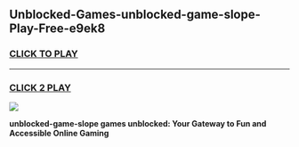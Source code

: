 
## Unblocked-Games-unblocked-game-slope-Play-Free-e9ek8
<h3>
<a href="https://premium76.site?title=unblocked-game-slope&ref=20A">CLICK TO PLAY</a></h3>
<hr>

<h3>
<a href="https://premium76.site?title=unblocked-game-slope&ref=20A">CLICK 2 PLAY</a>
  
</h3>

<a href="https://premium76.site?title=unblocked-game-slope&ref=20A"><img src="https://clearcache.store/games.png"></a>


**unblocked-game-slope games unblocked: Your Gateway to Fun and Accessible Online Gaming**
